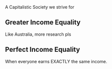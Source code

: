 A Capitalistic Society we strive for

## Greater Income Equality
Like Australia, more research pls

## Perfect Income Equality
When everyone earns EXACTLY the same income.